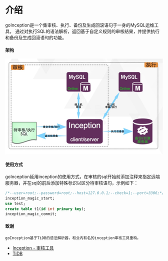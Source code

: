 # 介绍

goInception是一个集审核、执行、备份及生成回滚语句于一身的MySQL运维工具，
通过对执行SQL的语法解析，返回基于自定义规则的审核结果，并提供执行和备份及生成回滚语句的功能。


#### 架构


![流程](./images/process.png)

#### 使用方式

goInception延用inception的使用方式，在审核的sql开始前添加注释来指定远端服务器，并在sql的前后添加特殊标识以区分待审核语句，示例如下：

```sql
/*--user=root;--password=root;--host=127.0.0.1;--check=1;--port=3306;*/
inception_magic_start;
use test;
create table t1(id int primary key);
inception_magic_commit;
```



#### 致谢
    goInception基于TiDB的语法解析器，和业内有名的inception审核工具重构。

- [Inception - 审核工具](https://github.com/hanchuanchuan/inception)
- [TiDB](https://github.com/pingcap/tidb)

